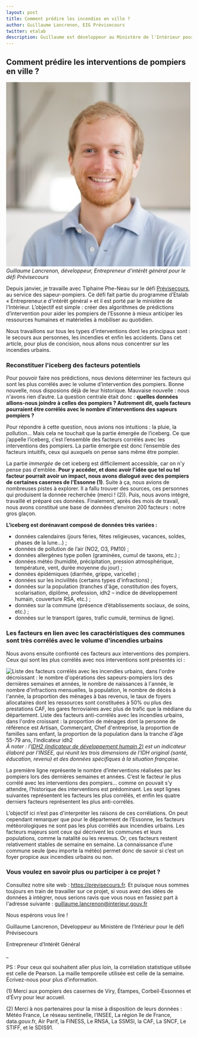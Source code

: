 ```yaml
---
layout: post
title: Comment prédire les incendies en ville ? 
author: Guillaume Lancrenon, EIG Prévisecours
twitter: etalab
description: Guillaume est développeur au Ministère de l'Intérieur pour le défi Prévisecours. Il nous explique comment son équipe a travaillé pour déterminer les facteurs les plus corrélés avec le volume d'incendies urbains dans les différentes communes d'Essonne.   
---
```

## Comment prédire les interventions de pompiers en ville ?

![Portrait de Guillaume](/img/communaute/Guillaume-Lancrenon.png)
_Guillaume Lancrenon, développeur, Entrepreneur d'intérêt général pour le défi Prévisecours_

Depuis janvier, je travaille avec Tiphaine Phe-Neau sur le défi [Prévisecours](https://previsecours.fr), au service des sapeur-pompiers.  Ce défi fait partie du programme d’Etalab « Entrepreneur.e d'intérêt général » et il est porté par le ministère de l'Intérieur.  L’objectif est simple : créer des algorithmes de prédictions d’intervention pour aider les pompiers de l’Essonne à mieux anticiper les ressources humaines et matérielles à mobiliser au quotidien.

Nous travaillons sur tous les types d’interventions dont les principaux sont : le secours aux personnes, les incendies et enfin les accidents. Dans cet article, pour plus de concision, nous allons nous concentrer sur les incendies urbains.

### Reconstituer l'iceberg des facteurs potentiels

Pour pouvoir faire nos prédictions, nous devions déterminer les facteurs qui sont les plus corrélés avec le volume d’intervention des pompiers.  Bonne nouvelle, nous disposions déjà de leur historique.  Mauvaise nouvelle : nous n'avons rien d’autre.  La question centrale était donc : **quelles données allions-nous joindre à celles des pompiers ? Autrement dit, quels facteurs pourraient être corrélés avec le nombre d’interventions des sapeurs pompiers ?**

Pour répondre à cette question, nous avions nos intuitions : la pluie, la pollution… Mais cela ne touchait que la partie émergée de l’iceberg. Ce que j’appelle l’iceberg, c’est l’ensemble des facteurs corrélés avec les interventions des pompiers. La partie émergée est donc l’ensemble des facteurs intuitifs, ceux qui auxquels on pense sans même être pompier. 

La partie _immergée_ de cet iceberg est difficilement accessible, car on n'y pense pas d'emblée. **Pour y accéder, et donc avoir l'idée que tel ou tel facteur pourrait avoir un impact, nous avons dialogué avec des pompiers de certaines casernes de l’Essonne (1)**.  Suite à ça, nous avions de nombreuses pistes à explorer.  Il a fallu trouver des sources, ces personnes qui produisent la donnée recherchée (merci ! (2)).  Puis, nous avons intégré, travaillé et préparé ces données.  Finalement, après des mois de travail, nous avons constitué une base de données d’environ 200 facteurs : notre gros glaçon. 

**L’iceberg est dorénavant composé de données très variées :**

- données calendaires (jours féries, fêtes religieuses, vacances, soldes, phases de la lune...) ;
- données de pollution de l’air (NO2, O3, PM10) ;
- données allergènes type pollen (graminées, cumul de taxons, etc.) ;
- données météo (humidité, précipitation, pression atmosphérique, température, vent, durée moyenne du jour) ;
- données épidémiques (diarrhée, grippe, varicelle) ;
- données sur les incivilités (certains types d'infractions) ;
- données sur la population (tranches d'âge, constitution des foyers, scolarisation, diplôme, profession, idh2 – indice de développement humain, couverture RSA, etc.) ;
- données sur la commune (présence d’établissements sociaux, de soins, etc.) ;
- données sur le transport (gares, trafic cumulé, terminus de ligne).

### Les facteurs en lien avec les caractéristiques des communes sont très corrélés avec le volume d'incendies urbains

Nous avons ensuite confronté ces facteurs aux interventions des pompiers.  Ceux qui sont les plus corrélés avec nos interventions sont présentés ici :

![Liste des facteurs corrélés avec les incendies urbains, dans l'ordre décroissant : le nombre d'opérations des sapeurs-pompiers lors des dernières semaines et années, le nombre de naissances à l'année, le nombre d'infractions mensuelles, la population, le nombre de décès à l'année, la proportion des ménages à bas revenus, le taux de foyers allocataires dont les ressources sont constituées à 50% ou plus des prestations CAF, les gares ferroviaires avec plus de trafic que la médiane du département. Liste des facteurs anti-corrélés avec les incendies urbains, dans l'ordre croissant : la proportion de ménages dont la personne de référence est Artisan, Commerçant, Chef d'entreprise, la proportion de familles sans enfant, la proportion de la population dans la tranche d'âge 55-79 ans, l'indicateur idh2](/img/blog/facteurs-incendies.png)
_À noter : l'[IDH2 (indicateur de développement humain 2)](https://www.insee.fr/fr/statistiques/fichier/2114265/lm_ind_02_C-7.pdf) est un indicateur élaboré par l'INSEE, qui réunit les trois dimensions de l'IDH original (santé, éducation, revenu) et des données spécifiques à la situation française._

La première ligne représente le nombre d’interventions réalisées par les pompiers lors des dernières semaines et années.  C’est le facteur le plus corrélé avec les interventions des pompiers… comme on pouvait s’y attendre, l’historique des interventions est prédominant.  Les sept lignes suivantes représentent les facteurs les plus corrélés, et enfin les quatre derniers facteurs représentent les plus anti-corrélés.

L’objectif ici n’est pas d'interpréter les raisons de ces corrélations.  On peut cependant remarquer que pour le département de l’Essonne, les facteurs météorologiques ne sont pas les plus corrélés aux incendies urbains.  Les facteurs majeurs sont ceux qui décrivent les communes et leurs populations, comme la natalité ou les revenus.  Or, ces facteurs restent relativement stables de semaine en semaine.  La connaissance d’une commune seule (peu importe la météo) permet donc de savoir si c’est un foyer propice aux incendies urbains ou non.

### Vous voulez en savoir plus ou participer à ce projet ?

Consultez notre site web : https://previsecours.fr.  Et puisque nous sommes toujours en train de travailler sur ce projet, si vous avez des idées de données à intégrer, nous serions ravis que vous nous en fassiez part à l'adresse suivante : [guillaume.lancrenon@interieur.gouv.fr](mailto:guillaume.lancrenon@interieur.gouv.fr)

Nous espérons vous lire !

Guillaume Lancrenon, Développeur au Ministère de l’Intérieur pour le défi Prévisecours

Entrepreneur d’Intérêt Général 

_

PS : Pour ceux qui souhaitent aller plus loin, la corrélation statistique utilisée est celle de Pearson. La maille temporelle utilisée est celle de la semaine. Écrivez-nous pour plus d’information.

(1) Merci aux pompiers des casernes de Viry, Étampes, Corbeil-Essonnes et d’Évry pour leur accueil.

(2) Merci à nos partenaires pour la mise à disposition de leurs données : Météo France, Le réseau sentinelle, l’INSEE, La région île de France, data.gouv.fr, Air Parif, la FINESS, Le RNSA, La SSMSI, la CAF, La SNCF, Le STIFF, et le SDIS91.
